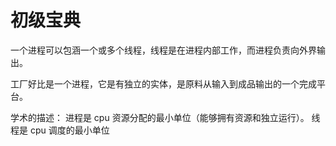 # 初级宝典

一个进程可以包涵一个或多个线程，线程是在进程内部工作，而进程负责向外界输出。

工厂好比是一个进程，它是有独立的实体，是原料从输入到成品输出的一个完成平台。

学术的描述：
进程是 cpu 资源分配的最小单位（能够拥有资源和独立运行）。
线程是 cpu 调度的最小单位
